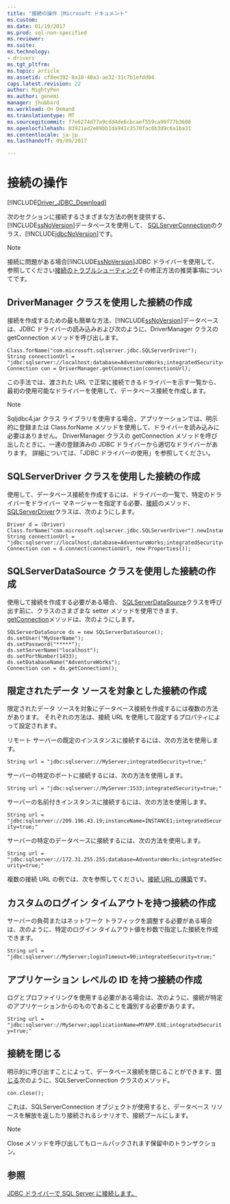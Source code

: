 ```yaml
---
title: "接続の操作 |Microsoft ドキュメント"
ms.custom: 
ms.date: 01/19/2017
ms.prod: sql-non-specified
ms.reviewer: 
ms.suite: 
ms.technology:
- drivers
ms.tgt_pltfrm: 
ms.topic: article
ms.assetid: cf8ee392-8a10-40a3-ae32-31c7b1efdd04
caps.latest.revision: 22
author: MightyPen
ms.author: genemi
manager: jhubbard
ms.workload: On Demand
ms.translationtype: MT
ms.sourcegitcommit: f7e6274d77a9cdd4de6cbcaef559ca99f77b3608
ms.openlocfilehash: 03921ad2e09bb1da941c3570fac0b3d9c6a1ba31
ms.contentlocale: ja-jp
ms.lasthandoff: 09/09/2017

---
```

# <a name="working-with-a-connection"></a>接続の操作
[!INCLUDE[Driver_JDBC_Download](../../includes/driver_jdbc_download.md)]

  次のセクションに接続するさまざまな方法の例を提供する、[!INCLUDE[ssNoVersion](../../includes/ssnoversion_md.md)]データベースを使用して、 [SQLServerConnection](../../connect/jdbc/reference/sqlserverconnection-class.md)のクラス、[!INCLUDE[jdbcNoVersion](../../includes/jdbcnoversion_md.md)]です。  
  
> [!NOTE]  
>  接続に問題がある場合[!INCLUDE[ssNoVersion](../../includes/ssnoversion_md.md)]JDBC ドライバーを使用して、参照してください[接続のトラブルシューティング](../../connect/jdbc/troubleshooting-connectivity.md)その修正方法の推奨事項についてです。  
  
## <a name="creating-a-connection-by-using-the-drivermanager-class"></a>DriverManager クラスを使用した接続の作成  
 接続を作成するための最も簡単な方法、[!INCLUDE[ssNoVersion](../../includes/ssnoversion_md.md)]データベースは、JDBC ドライバーの読み込みおよび次のように、DriverManager クラスの getConnection メソッドを呼び出します。  
  
```  
Class.forName("com.microsoft.sqlserver.jdbc.SQLServerDriver");  
String connectionUrl = "jdbc:sqlserver://localhost;database=AdventureWorks;integratedSecurity=true;"  
Connection con = DriverManager.getConnection(connectionUrl);  
```  
  
 この手法では、渡された URL で正常に接続できるドライバーを示す一覧から、最初の使用可能なドライバーを使用して、データベース接続を作成します。  
  
> [!NOTE]  
>  Sqljdbc4.jar クラス ライブラリを使用する場合、アプリケーションでは、明示的に登録または Class.forName メソッドを使用して、ドライバーを読み込みに必要はありません。 DriverManager クラスの getConnection メソッドを呼び出したときに、一連の登録済みの JDBC ドライバーから適切なドライバーがあります。 詳細については、「JDBC ドライバーの使用」を参照してください。  
  
## <a name="creating-a-connection-by-using-the-sqlserverdriver-class"></a>SQLServerDriver クラスを使用した接続の作成  
 使用して、データベース接続を作成するには、ドライバーの一覧で、特定のドライバーをドライバー マネージャーを指定する必要、[接続](../../connect/jdbc/reference/connect-method-sqlserverdriver.md)のメソッド、 [SQLServerDriver](../../connect/jdbc/reference/sqlserverdriver-class.md)クラスは、次のようにします。  
  
```  
Driver d = (Driver) Class.forName("com.microsoft.sqlserver.jdbc.SQLServerDriver").newInstance();  
String connectionUrl = "jdbc:sqlserver://localhost;database=AdventureWorks;integratedSecurity=true;"  
Connection con = d.connect(connectionUrl, new Properties());  
```  
  
## <a name="creating-a-connection-by-using-the-sqlserverdatasource-class"></a>SQLServerDataSource クラスを使用した接続の作成  
 使用して接続を作成する必要がある場合、 [SQLServerDataSource](../../connect/jdbc/reference/sqlserverdatasource-class.md)クラスを呼び出す前に、クラスのさまざまな setter メソッドを使用できます、 [getConnection](../../connect/jdbc/reference/getconnection-method.md)メソッドは、次のようにします。  
  
```  
SQLServerDataSource ds = new SQLServerDataSource();  
ds.setUser("MyUserName");  
ds.setPassword("*****");  
ds.setServerName("localhost");  
ds.setPortNumber(1433);   
ds.setDatabaseName("AdventureWorks");  
Connection con = ds.getConnection();  
```  
  
## <a name="creating-a-connection-that-targets-a-very-specific-data-source"></a>限定されたデータ ソースを対象とした接続の作成  
 限定されたデータ ソースを対象にデータベース接続を作成するには複数の方法があります。 それぞれの方法は、接続 URL を使用して設定するプロパティによって設定されます。  
  
 リモート サーバーの既定のインスタンスに接続するには、次の方法を使用します。  
  
 `String url = "jdbc:sqlserver://MyServer;integratedSecurity=true;"`  
  
 サーバーの特定のポートに接続するには、次の方法を使用します。  
  
 `String url = "jdbc:sqlserver://MyServer:1533;integratedSecurity=true;"`  
  
 サーバーの名前付きインスタンスに接続するには、次の方法を使用します。  
  
 `String url = "jdbc:sqlserver://209.196.43.19;instanceName=INSTANCE1;integratedSecurity=true;"`  
  
 サーバーの特定のデータベースに接続するには、次の方法を使用します。  
  
 `String url = "jdbc:sqlserver://172.31.255.255;database=AdventureWorks;integratedSecurity=true;"`  
  
 複数の接続 URL の例では、次を参照してください。[接続 URL の構築](../../connect/jdbc/building-the-connection-url.md)です。  
  
## <a name="creating-a-connection-with-a-custom-login-time-out"></a>カスタムのログイン タイムアウトを持つ接続の作成  
 サーバーの負荷またはネットワーク トラフィックを調整する必要がある場合は、次のように、特定のログイン タイムアウト値を秒数で指定した接続を作成できます。  
  
 `String url = "jdbc:sqlserver://MyServer;loginTimeout=90;integratedSecurity=true;"`  
  
## <a name="create-a-connection-with-application-level-identity"></a>アプリケーション レベルの ID を持つ接続の作成  
 ログとプロファイリングを使用する必要がある場合は、次のように、接続が特定のアプリケーションからのものであることを識別する必要があります。  
  
 `String url = "jdbc:sqlserver://MyServer;applicationName=MYAPP.EXE;integratedSecurity=true;"`  
  
## <a name="closing-a-connection"></a>接続を閉じる  
 明示的に呼び出すことによって、データベース接続を閉じることができます、[閉じる](../../connect/jdbc/reference/close-method-sqlserverconnection.md)次のように、SQLServerConnection クラスのメソッド。  
  
 `con.close();`  
  
 これは、SQLServerConnection オブジェクトが使用すると、データベース リソースを解放を返したり接続されるシナリオで、接続プールにします。  
  
> [!NOTE]  
>  Close メソッドを呼び出してもロールバックされます保留中のトランザクション。  
  
## <a name="see-also"></a>参照  
 [JDBC ドライバーで SQL Server に接続します。](../../connect/jdbc/connecting-to-sql-server-with-the-jdbc-driver.md)  
  
  

